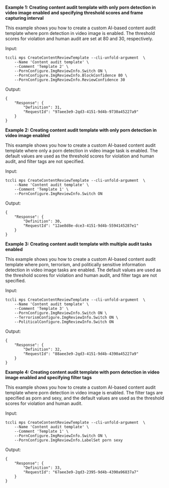**Example 1: Creating content audit template with only porn detection in video image enabled and specifying threshold scores and frame capturing interval**

This example shows you how to create a custom AI-based content audit template where porn detection in video image is enabled. The threshold scores for violation and human audit are set at 80 and 30, respectively.

Input: 

```
tccli mps CreateContentReviewTemplate --cli-unfold-argument  \
    --Name 'Content audit template' \
    --Comment 'Template 2' \
    --PornConfigure.ImgReviewInfo.Switch ON \
    --PornConfigure.ImgReviewInfo.BlockConfidence 80 \
    --PornConfigure.ImgReviewInfo.ReviewConfidence 30
```

Output: 
```
{
    "Response": {
        "Definition": 31,
        "RequestId": "97aee3e9-2qd3-4151-9d4b-9730a45227a9"
    }
}
```

**Example 2: Creating content audit template with only porn detection in video image enabled**

This example shows you how to create a custom AI-based content audit template where only a porn detection in video image task is enabled. The default values are used as the threshold scores for violation and human audit, and filter tags are not specified.

Input: 

```
tccli mps CreateContentReviewTemplate --cli-unfold-argument  \
    --Name 'Content audit template' \
    --Comment 'Template 1' \
    --PornConfigure.ImgReviewInfo.Switch ON
```

Output: 
```
{
    "Response": {
        "Definition": 30,
        "RequestId": "12ae8d8e-dce3-4151-9d4b-5594145287e1"
    }
}
```

**Example 3: Creating content audit template with multiple audit tasks enabled**

This example shows you how to create a custom AI-based content audit template where porn, terrorism, and politically sensitive information detection in video image tasks are enabled. The default values are used as the threshold scores for violation and human audit, and filter tags are not specified.

Input: 

```
tccli mps CreateContentReviewTemplate --cli-unfold-argument  \
    --Name 'Content audit template' \
    --Comment 'Template 3' \
    --PornConfigure.ImgReviewInfo.Switch ON \
    --TerrorismConfigure.ImgReviewInfo.Switch ON \
    --PoliticalConfigure.ImgReviewInfo.Switch ON
```

Output: 
```
{
    "Response": {
        "Definition": 32,
        "RequestId": "88aee3e9-2qd3-4151-9d4b-4390a45227a9"
    }
}
```

**Example 4: Creating content audit template with porn detection in video image enabled and specifying filter tags**

This example shows you how to create a custom AI-based content audit template where porn detection in video image is enabled. The filter tags are specified as porn and sexy, and the default values are used as the threshold scores for violation and human audit.

Input: 

```
tccli mps CreateContentReviewTemplate --cli-unfold-argument  \
    --Name 'Content audit template' \
    --Comment 'Template 1' \
    --PornConfigure.ImgReviewInfo.Switch ON \
    --PornConfigure.ImgReviewInfo.LabelSet porn sexy
```

Output: 
```
{
    "Response": {
        "Definition": 33,
        "RequestId": "67aee3e9-2qd3-2395-9d4b-4390a96837a7"
    }
}
```

